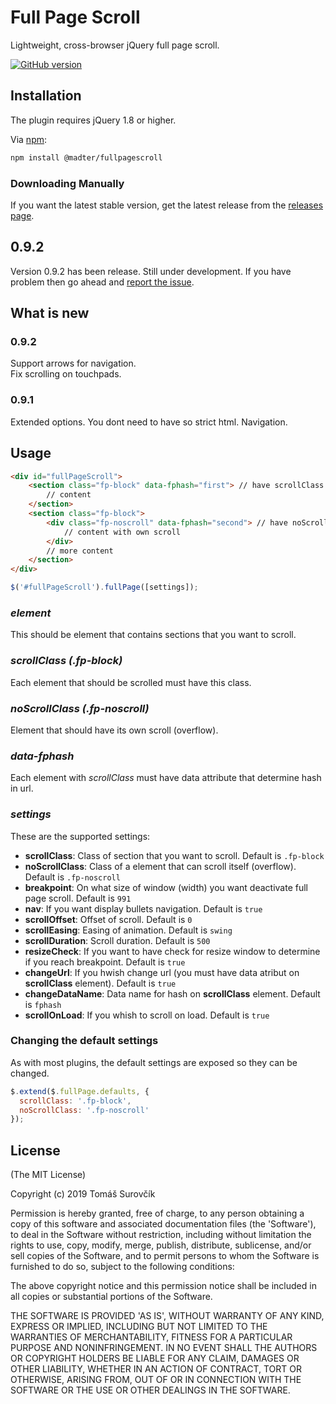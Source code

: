 # Full Page Scroll

Lightweight, cross-browser jQuery full page scroll.

[![GitHub version](https://badge.fury.io/gh/madterus%2FfullPageScroll.svg)](https://badge.fury.io/gh/madterus%2FfullPageScroll)

## Installation
The plugin requires jQuery 1.8 or higher.

Via [npm](https://www.npmjs.com/package/jquery.scrollto):
```bash
npm install @madter/fullpagescroll
```

### Downloading Manually

If you want the latest stable version, get the latest release from the [releases page](https://github.com/madterus/fullPageScroll/releases).

## 0.9.2

Version 0.9.2 has been release.
Still under development.
If you have problem then go ahead and [report the issue](https://github.com/madterus/fullPageScroll/issues/new).

## What is new

### 0.9.2  
Support arrows for navigation.  
Fix scrolling on touchpads.

### 0.9.1  
Extended options.
You dont need to have so strict html.
Navigation.

## Usage
```html
<div id="fullPageScroll">
    <section class="fp-block" data-fphash="first"> // have scrollClass
        // content
    </section>
    <section class="fp-block">
        <div class="fp-noscroll" data-fphash="second"> // have noScrollClass
            // content with own scroll
        </div>
        // more content
    </section>
</div>
```

```js
$('#fullPageScroll').fullPage([settings]);
```

### _element_

This should be element that contains sections that you want to scroll.

### _scrollClass (.fp-block)_

Each element that should be scrolled must have this class.

### _noScrollClass (.fp-noscroll)_

Element that should have its own scroll (overflow).

### _data-fphash_

Each element with _scrollClass_ must have data attribute that determine hash in url.


### _settings_

These are the supported settings:
 * __scrollClass__: Class of section that you want to scroll. Default is `.fp-block`
 * __noScrollClass__: Class of a element that can scroll itself (overflow). Default is `.fp-noscroll`
 * __breakpoint__: On what size of window (width) you want deactivate full page scroll. Default is `991`
 * __nav__: If you want display bullets navigation. Default is `true`
 * __scrollOffset__: Offset of scroll. Default is `0`
 * __scrollEasing__: Easing of animation. Default is `swing`
 * __scrollDuration__: Scroll duration. Default is `500`
 * __resizeCheck__: If you want to have check for resize window to determine if you reach breakpoint. Default is `true`
 * __changeUrl__: If you hwish change url (you must have data atribut on __scrollClass__ element). Default is `true`
 * __changeDataName__: Data name for hash on __scrollClass__ element. Default is `fphash`
 * __scrollOnLoad__: If you whish to scroll on load. Default is `true`


### Changing the default settings

As with most plugins, the default settings are exposed so they can be changed.
```js
$.extend($.fullPage.defaults, {
  scrollClass: '.fp-block',
  noScrollClass: '.fp-noscroll'
});
```

## License

(The MIT License)

Copyright (c) 2019 Tomáš Surovčík

Permission is hereby granted, free of charge, to any person obtaining
a copy of this software and associated documentation files (the
'Software'), to deal in the Software without restriction, including
without limitation the rights to use, copy, modify, merge, publish,
distribute, sublicense, and/or sell copies of the Software, and to
permit persons to whom the Software is furnished to do so, subject to
the following conditions:

The above copyright notice and this permission notice shall be
included in all copies or substantial portions of the Software.

THE SOFTWARE IS PROVIDED 'AS IS', WITHOUT WARRANTY OF ANY KIND,
EXPRESS OR IMPLIED, INCLUDING BUT NOT LIMITED TO THE WARRANTIES OF
MERCHANTABILITY, FITNESS FOR A PARTICULAR PURPOSE AND NONINFRINGEMENT.
IN NO EVENT SHALL THE AUTHORS OR COPYRIGHT HOLDERS BE LIABLE FOR ANY
CLAIM, DAMAGES OR OTHER LIABILITY, WHETHER IN AN ACTION OF CONTRACT,
TORT OR OTHERWISE, ARISING FROM, OUT OF OR IN CONNECTION WITH THE
SOFTWARE OR THE USE OR OTHER DEALINGS IN THE SOFTWARE.